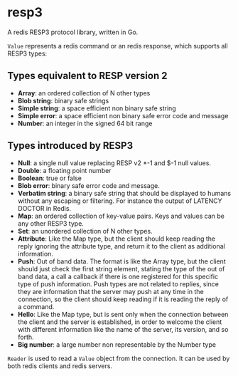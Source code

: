 # resp3

A redis RESP3 protocol library, written in Go.

`Value` represents a redis command or an redis response, which supports all RESP3 types:

## Types equivalent to RESP version 2

- **Array**: an ordered collection of N other types
- **Blob string**: binary safe strings
- **Simple string**: a space efficient non binary safe string
- **Simple error**: a space efficient non binary safe error code and message
- **Number**: an integer in the signed 64 bit range

## Types introduced by RESP3

- **Null**: a single null value replacing RESP v2 *-1 and $-1 null values.
- **Double**: a floating point number
- **Boolean**: true or false
- **Blob error**: binary safe error code and message.
- **Verbatim string**: a binary safe string that should be displayed to humans without any escaping or filtering. For instance the output of LATENCY DOCTOR in Redis.
- **Map**: an ordered collection of key-value pairs. Keys and values can be any other RESP3 type.
- **Set**: an unordered collection of N other types.
- **Attribute**: Like the Map type, but the client should keep reading the reply ignoring the attribute type, and return it to the client as additional information.
- **Push**: Out of band data. The format is like the Array type, but the client should just check the first string element, stating the type of the out of band data, a call a callback if there is one registered for this specific type of push information. Push types are not related to replies, since they are information that the server may push at any time in the connection, so the client should keep reading if it is reading the reply of a command.
- **Hello**: Like the Map type, but is sent only when the connection between the client and the server is established, in order to welcome the client with different information like the name of the server, its version, and so forth.
- **Big number**: a large number non representable by the Number type

`Reader` is used to read a `Value` object from the connection. It can be used by both redis clients and redis servers.